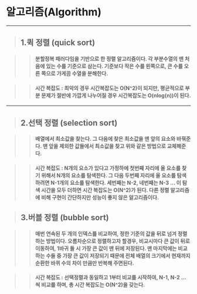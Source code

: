 # 알고리즘(Algorithm)

* * *
> ## 1.퀵 정렬 (quick sort) 


>> #### 분할정복 패러다임을 기반으로 한 정렬 알고리즘이다. 각 부분수열의 맨 처음에 있는 수를 기준으로 삼는다. 기준보다 작은 수를 왼쪽으로, 큰 수를 오른 쪽으로 가게끔 수열을 분해한다.

>> #### 시간 복잡도 : 최악의 경우 시간복잡도는 O(N^2)이 되지만, 평균적으로 부분 문제가 절반에 가깝게 나누어질 경우 시간복잡도는 O(nlog(n))이 된다.

* * *

> ## 2.선택 정렬 (selection sort)


>> #### 배열에서 최소값을 찾는다. 그 다음에 찾은 최소값을 맨 앞의 요소와 바꿔준다. 맨 앞을 제외한 값들에서 최소값을 찾고 위와 같은 방법으로 교체해준다.

>> #### 시간 복잡도 : N개의 요소가 있다고 가정하에 첫번째 자리에 올 요소를 찾기 위해서 N개의 요소를 탐색한다. 그 다음 두번째 자리에 올 요소를 탐색하려면 N-1개의 요소를 탐색한다. 세번째는 N-2, 네번째는 N-3 ... 이 탐색 시간을 모두 더하면 시간 복잡도는 O(N^2)가 된다. 다른 정렬 알고리즘에 비해 구현이 간단하지만 성능이 좋지 않은 알고리즘이다.

> ## 3.버블 정렬 (bubble sort)

>> #### 매번 연속된 두 개의 인덱스를 비교하여, 정한 기준의 값을 뒤로 넘겨 정렬하는 방법이다. 오름차순으로 정렬하고자 할경우, 비교시마다 큰 값이 뒤로 이동하여, 1바귀 돌 시 가장 큰 값이 맨 뒤에 저장된다. 맨 마지막에는 비교하는 수들 중 가장 큰 값이 저장되기 때문에 전체 배열의 크기에서 현재까지 순환한 바퀴 수의 차이 만큼만 반복해 주면된다.

>> #### 시간 복잡도 : 선택정렬과 동일하고 1부터 비교를 시작하여, N-1, N-2 ... 씩 비교를 하며, 총 시간 복잡도는 O(N^2)을 갖는다.
